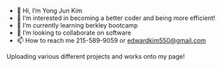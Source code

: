 - 👋 Hi, I’m Yong Jun Kim
- 👀 I’m interested in becoming a better coder and being more efficient!
- 🌱 I’m currently learning berkley bootcamp
- 💞️ I’m looking to collaborate on software 
- 📫 How to reach me 215-589-9059 or edwardkim550@gmail.com
 
 
Uploading various different projects and works onto my page!
